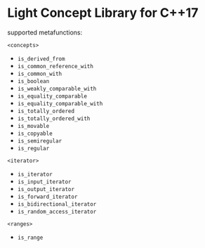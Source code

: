 # Light Concept Library for C++17
supported metafunctions:

`<concepts>`
- `is_derived_from`
- `is_common_reference_with`
- `is_common_with`
- `is_boolean`
- `is_weakly_comparable_with`
- `is_equality_comparable`
- `is_equality_comparable_with`
- `is_totally_ordered`
- `is_totally_ordered_with`
- `is_movable`
- `is_copyable`
- `is_semiregular`
- `is_regular`

`<iterator>`
- `is_iterator`
- `is_input_iterator`
- `is_output_iterator`
- `is_forward_iterator`
- `is_bidirectional_iterator`
- `is_random_access_iterator`

`<ranges>`
- `is_range`
